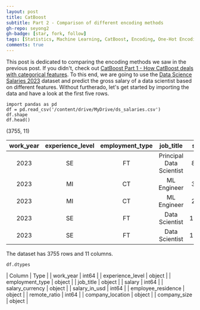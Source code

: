 ```yaml
---
layout: post
title: CatBoost
subtitle: Part 2 - Comparison of different encoding methods
gh-repo: seyong2
gh-badge: [star, fork, follow]
tags: [Statistics, Machine Learning, CatBoost, Encoding, One-Hot Encoding, Label Encoding, Target Encoding]
comments: true
---
```


This post is dedicated to comparing the encoding methods we saw in the previous post. If you didn't, check out [CatBoost Part 1 - How CatBoost deals with categorical features](https://seyong2.github.io/2023-05-21-catboost1/). To this end, we are going to use the [Data Science Salaries 2023](https://www.kaggle.com/datasets/arnabchaki/data-science-salaries-2023) dataset and predict the gross salary of a data scientist based on different features. Without furtherado, let's get started by importing the data and have a look at the first five rows.

```
import pandas as pd
df = pd.read_csv('/content/drive/MyDrive/ds_salaries.csv')
df.shape
df.head()
```

(3755, 11)

| work_year | experience_level | employment_type | job_title | salary | salary_currency | salary_in_usd	| employee_residence | remote_ratio | company_location | company_size |
| :---: | :---: | :---: | :---: | :---: | :---: | :---: | :---: | :---: | :---: | :---: |
| 2023 | SE | FT | Principal Data Scientist | 80000	| EUR | 85847 | ES | 100 | ES | L |
| 2023 | MI | CT | ML Engineer | 30000	| USD | 30000 | US | 100 | US | S |
| 2023 | MI | CT | ML Engineer | 25500	| USD | 25500 | US | 100 | US | S |
| 2023 | SE | FT | Data Scientist | 175000	| USD | 175000 | CA | 100 | CA | M |
| 2023 | SE | FT | Data Scientist | 120000	| USD | 120000 | CA | 100 | CA | M |

The dataset has 3755 rows and 11 columns.

```
df.dtypes
```
| Column | Type |
| work_year | int64 |
| experience_level | object |
| employment_type | object |
| job_title | object |
| salary | int64 | 
| salary_currency | object |
| salary_in_usd | int64 |
| employee_residence | object |
| remote_ratio | int64 |
| company_location | object |
| company_size | object |
